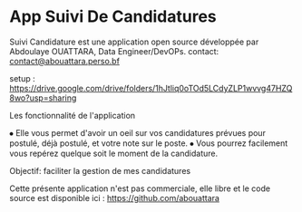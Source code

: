 # App Suivi De Candidatures

Suivi Candidature est une application  open source développée par Abdoulaye OUATTARA, Data Engineer/DevOPs.
contact: contact@abouattara.perso.bf

setup : https://drive.google.com/drive/folders/1hJtliq0oTOd5LCdyZLP1wvvg47HZQ8wo?usp=sharing

Les fonctionnalité de l'application

⦁	Elle vous permet d'avoir un oeil sur vos candidatures prévues pour postulé, déjà postulé, et votre note sur le poste.
⦁	Vous pourrez facilement vous repérez quelque soit le moment de la candidature.

Objectif: faciliter la gestion de mes candidatures

Cette présente application n'est pas commerciale, elle libre et le code source est disponible ici : https://github.com/abouattara
